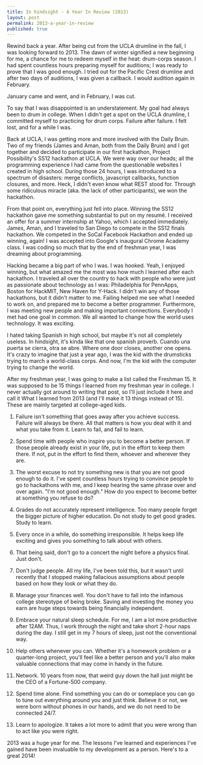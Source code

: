 ```yaml
---
title: In hindsight - A Year In Review (2013)
layout: post
permalink: 2013-a-year-in-review
published: true
---
```

Rewind back a year. After being cut from the UCLA drumline in the fall, I was looking forward to 2013. The dawn of winter signified a new beginning for me, a chance for me to redeem myself in the heat: drum-corps season. I had spent countless hours preparing myself for auditions; I was ready to prove that I was good enough. I tried out for the Pacific Crest drumline and after two days of auditions, I was given a callback. I would audition again in February.
 
January came and went, and in February, I was cut.

To say that I was disappointed is an understatement. My goal had always been to drum in college. When I didn't get a spot on the UCLA drumline, I committed myself to practicing for drum corps. Failure after failure. I felt lost, and for a while I was.

Back at UCLA, I was getting more and more involved with the Daily Bruin. Two of my friends (James and Aman, both from the Daily Bruin) and I got together and decided to participate in our first hackathon, Project Possibility's SS12 hackathon at UCLA. We were way over our heads; all the programming experience I had came from the questionable websites I created in high school. During those 24 hours, I was introduced to a spectrum of disasters: merge conflicts, javascript callbacks, function closures, and more. Heck, I didn't even know what REST stood for. Through some ridiculous miracle (aka. the lack of other participants), we won the hackathon.

From that point on, everything just fell into place. Winning the SS12 hackathon gave me something substantial to put on my resumé. I received an offer for a summer internship at Yahoo, which I accepted immediately. James, Aman, and I traveled to San Diego to compete in the SS12 finals hackathon. We competed in the SoCal Facebook Hackathon and ended up winning, again! I was accepted into Google's inaugural Chrome Academy class. I was coding so much that by the end of freshman year, I was dreaming about programming.

Hacking became a big part of who I was. I was hooked. Yeah, I enjoyed winning, but what amazed me the most was how much I learned after each hackathon. I traveled all over the country to hack with people who were just as passionate about technology as I was: Philadelphia for PennApps, Boston for HackMIT, New Haven for Y-Hack. I didn't win any of those hackathons, but it didn't matter to me. Failing helped me see what I needed to work on, and prepared me to become a better programmer. Furthermore, I was meeting new people and making important connections. Everybody I met had one goal in common. We all wanted to change how the world uses technology. It was exciting.

I hated taking Spanish in high school, but maybe it's not all completely useless. In hindsight, it's kinda like that one spanish proverb. Cuando una puerta se cierra, otra se abre. Where one door closes, another one opens. It's crazy to imagine that just a year ago, I was the kid with the drumsticks trying to march a world-class corps. And now, I'm the kid with the computer trying to change the world.

After my freshman year, I was going to make a list called the Freshman 15. It was supposed to be 15 things I learned from my freshman year in college. I never actually got around to writing that post, so I'll just include it here and call it What I learned from 2013 (and I'll make it 13 things instead of 15). These are mainly targeted at college-aged kids.

1. Failure isn't something that goes away after you achieve success. Failure will always be there. All that matters is how you deal with it and what you take from it. Learn to fail, and fail to learn.

2. Spend time with people who inspire you to become a better person. If those people already exist in your life, put in the effort to keep them there. If not, put in the effort to find them, whoever and wherever they are.

3. The worst excuse to not try something new is that you are not good enough to do it. I've spent countless hours trying to convince people to go to hackathons with me, and I keep hearing the same phrase over and over again. "I'm not good enough." How do you expect to become better at something you refuse to do?

4. Grades do not accurately represent intelligence. Too many people forget the bigger picture of higher education. Do not study to get good grades. Study to learn. 

5. Every once in a while, do something irresponsible. It helps keep life exciting and gives you something to talk about with others.

6. That being said, don't go to a concert the night before a physics final. Just don't.

7. Don't judge people. All my life, I've been told this, but it wasn't until recently that I stopped making fallacious assumptions about people based on how they look or what they do.

8. Manage your finances well. You don't have to fall into the infamous college stereotype of being broke. Saving and investing the money you earn are huge steps towards being financially independent.

9. Embrace your natural sleep schedule. For me, I am a lot more productive after 12AM. Thus, I work through the night and take short 2-hour naps during the day. I still get in my 7 hours of sleep, just not the conventional way.

10. Help others whenever you can. Whether it's a homework problem or a quarter-long project, you'll feel like a better person and you'll also make valuable connections that may come in handy in the future.

11. Network. 10 years from now, that weird guy down the hall just might be the CEO of a Fortune-500 company.

12. Spend time alone. Find something you can do or someplace you can go to tune out everything around you and just think. Believe it or not, we were born without phones in our hands, and we do not need to be connected 24/7.

13. Learn to apologize. It takes a lot more to admit that you were wrong than to act like you were right.

2013 was a huge year for me. The lessons I've learned and experiences I've gained have been invaluable to my development as a person. Here's to a great 2014!
